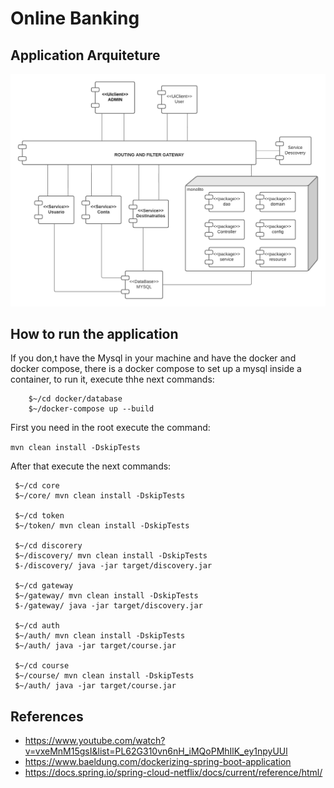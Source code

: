 <h1>Online Banking</h1>


<h2>Application Arquiteture</h2>

<img src="./assets/Migração monolitico para serviços.png"/>
<h2>How to run the application</h2>
If you don,t have the Mysql in your machine and have the docker and docker compose, there is a docker compose to set up a mysql inside a container, to run it, execute thhe next commands:

```
    $~/cd docker/database
    $~/docker-compose up --build
```

First you need in the root execute the command:

```mvn clean install -DskipTests```

After that execute the next commands:

```
 $~/cd core
 $~/core/ mvn clean install -DskipTests
 
 $~/cd token
 $~/token/ mvn clean install -DskipTests

 $~/cd discorery
 $~/discovery/ mvn clean install -DskipTests
 $-/discovery/ java -jar target/discovery.jar

 $~/cd gateway
 $~/gateway/ mvn clean install -DskipTests
 $-/gateway/ java -jar target/discovery.jar

 $~/cd auth 
 $~/auth/ mvn clean install -DskipTests
 $~/auth/ java -jar target/course.jar

 $~/cd course
 $~/course/ mvn clean install -DskipTests
 $~/auth/ java -jar target/course.jar

 ```
<h2>References</h2>

- https://www.youtube.com/watch?v=vxeMnM15gsI&list=PL62G310vn6nH_iMQoPMhIlK_ey1npyUUl
- https://www.baeldung.com/dockerizing-spring-boot-application
- https://docs.spring.io/spring-cloud-netflix/docs/current/reference/html/
